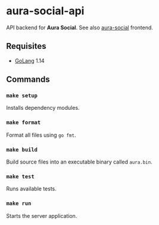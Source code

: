 # aura-social-api

API backend for **Aura Social**. See also [aura-social](https://github.com/fernandomachado90/aura-social) frontend.

## Requisites

- [GoLang](https://golang.org/doc/install) 1.14

## Commands

### `make setup`
Installs dependency modules.

### `make format`
Format all files using `go fmt`.

### `make build`
Build source files into an executable binary called `aura.bin`.

### `make test`                    
Runs available tests.

### `make run`
Starts the server application.
